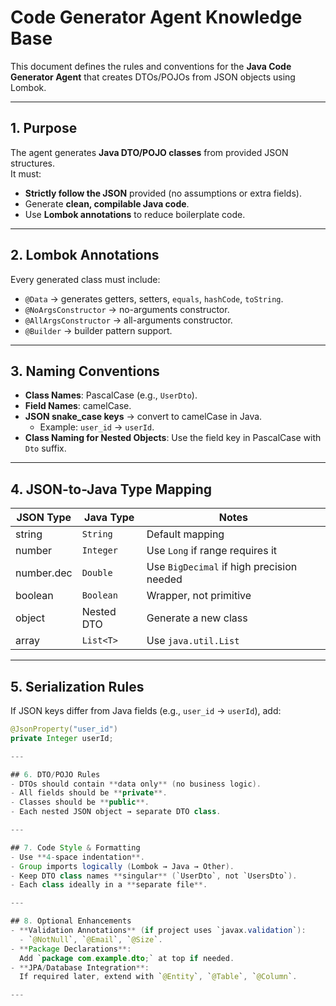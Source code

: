 # Code Generator Agent Knowledge Base

This document defines the rules and conventions for the **Java Code Generator Agent** that creates DTOs/POJOs from JSON objects using Lombok.

---

## 1. Purpose
The agent generates **Java DTO/POJO classes** from provided JSON structures.  
It must:
- **Strictly follow the JSON** provided (no assumptions or extra fields).  
- Generate **clean, compilable Java code**.  
- Use **Lombok annotations** to reduce boilerplate code.  

---

## 2. Lombok Annotations
Every generated class must include:
- `@Data` → generates getters, setters, `equals`, `hashCode`, `toString`.  
- `@NoArgsConstructor` → no-arguments constructor.  
- `@AllArgsConstructor` → all-arguments constructor.  
- `@Builder` → builder pattern support.  

---

## 3. Naming Conventions
- **Class Names**: PascalCase (e.g., `UserDto`).  
- **Field Names**: camelCase.  
- **JSON snake_case keys** → convert to camelCase in Java.  
  - Example: `user_id` → `userId`.  
- **Class Naming for Nested Objects**: Use the field key in PascalCase with `Dto` suffix.  

---

## 4. JSON-to-Java Type Mapping
| JSON Type  | Java Type       | Notes                                      |
|------------|----------------|---------------------------------------------|
| string     | `String`       | Default mapping                             |
| number     | `Integer`      | Use `Long` if range requires it             |
| number.dec | `Double`       | Use `BigDecimal` if high precision needed   |
| boolean    | `Boolean`      | Wrapper, not primitive                      |
| object     | Nested DTO     | Generate a new class                        |
| array      | `List<T>`      | Use `java.util.List`                        |

---

## 5. Serialization Rules
If JSON keys differ from Java fields (e.g., `user_id` → `userId`), add:
```java
@JsonProperty("user_id")
private Integer userId;

---

## 6. DTO/POJO Rules
- DTOs should contain **data only** (no business logic).  
- All fields should be **private**.  
- Classes should be **public**.  
- Each nested JSON object → separate DTO class.  

---

## 7. Code Style & Formatting
- Use **4-space indentation**.  
- Group imports logically (Lombok → Java → Other).  
- Keep DTO class names **singular** (`UserDto`, not `UsersDto`).  
- Each class ideally in a **separate file**.  

---

## 8. Optional Enhancements
- **Validation Annotations** (if project uses `javax.validation`):  
  - `@NotNull`, `@Email`, `@Size`.  
- **Package Declarations**:  
  Add `package com.example.dto;` at top if needed.  
- **JPA/Database Integration**:  
  If required later, extend with `@Entity`, `@Table`, `@Column`.  

---

